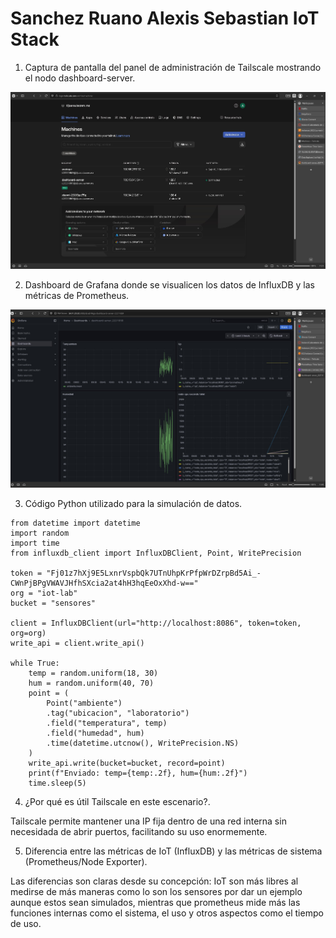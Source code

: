 # Sanchez Ruano Alexis Sebastian IoT Stack

1. Captura de pantalla del panel de administración de Tailscale mostrando el nodo dashboard-server.

![](assets/tailscale.jpg)

2. Dashboard de Grafana donde se visualicen los datos de InfluxDB y las métricas de Prometheus.

![](assets/grafana.jpg)

3. Código Python utilizado para la simulación de datos.

```
from datetime import datetime
import random
import time
from influxdb_client import InfluxDBClient, Point, WritePrecision

token = "Fj01z7hXj9E5LxnrVspbQk7UTnUhpKrPfpWrDZrpBd5Ai_-CWnPjBPgVWAVJHfhSXcia2at4hH3hqEeOxXhd-w=="
org = "iot-lab"
bucket = "sensores"

client = InfluxDBClient(url="http://localhost:8086", token=token, org=org)
write_api = client.write_api()

while True:
    temp = random.uniform(18, 30)
    hum = random.uniform(40, 70)
    point = (
        Point("ambiente")
        .tag("ubicacion", "laboratorio")
        .field("temperatura", temp)
        .field("humedad", hum)
        .time(datetime.utcnow(), WritePrecision.NS)
    )
    write_api.write(bucket=bucket, record=point)
    print(f"Enviado: temp={temp:.2f}, hum={hum:.2f}")
    time.sleep(5)
```

4. ¿Por qué es útil Tailscale en este escenario?.

Tailscale permite mantener una IP fija dentro de una red interna sin necesidada de abrir puertos, facilitando su uso enormemente.

5. Diferencia entre las métricas de IoT (InfluxDB) y las métricas de sistema (Prometheus/Node Exporter).

Las diferencias son claras desde su concepción: IoT son más libres al medirse de más maneras como lo son los sensores por dar un ejemplo aunque estos sean simulados, mientras que prometheus mide más las funciones internas como el sistema, el uso y otros aspectos como el tiempo de uso.
